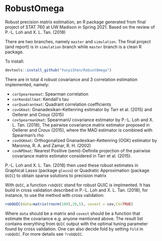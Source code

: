 # RobustOmega
Robust precision matrix estimation, an R package generated from final project of STAT 760 at UW Madison in Spring 2021. Based on the review of P.-L. Loh and X. L. Tan. (2018)

There are two branches, namely `master` and `simulation`. The final project (and report) is in `simulation` branch while `master` branch is a clean R package. 

To install:

```r
devtools::install_github("YunyiShen/RobustOmega")
```

There are in total 4 robust covariance and 3 correlation estimation implemented, namely:

- `corSpearmanmat`: Spearman correlation
- `corKendallmat`: Kendall's tau
- `corQuadrantmat`: Quadrant correlation coefficients
- `covGKmat`: Gnanadesikan-Kettenring estimator by Tarr et al. (2015) and Oellerer and Croux (2015)
- `covSpearmanUmat`: SpearmanU covariance estimator by P.-L. Loh and X. L. Tan. (2018), The pairwise covariance matrix estimator proposed in Oellerer
and Croux (2015), where the MAD estimator is combined with Spearman’s
rho
- `covOGKmat`: Orthogonalized Gnanadesikan-Kettenring (OGK) estimator by Maronna, R. A. and Zamar, R. H. (2002)
- `covNPDmat`: Nearest Positive (semi)-Definite projection of the pairwise covariance matrix estimator considered in Tarr et al. (2015). 

P.-L. Loh and X. L. Tan. (2018) then used these robust estimates in Graphical Lasso (package `glasso`) or Quadratic Approximation (package `QUIC`) to obtain sparse solutions to precision matrix

With `QUIC`, a function `robQUIC` stand for robust QUIC is implmented. It has build in cross validation described in P.-L. Loh and X. L. Tan. (2018), for instance, to use the method with cross validation:

```r
robQUIC(data=matrix(rnorm(100),20,5), covest = cov,CV=TRUE)
```

Where `data` should be a matrix and `covest` should be a function that estimate the covariance e.g. anyone mentioned above. The result list contains everything from `QUIC` output with the optimal tuning parameter found by cross validation. One can also decide fold by setting `fold` in `robQUIC`. For more details see `?robQUIC`.  